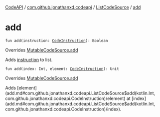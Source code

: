 [CodeAPI](../../index.md) / [com.github.jonathanxd.codeapi](../index.md) / [ListCodeSource](index.md) / [add](.)

# add

`fun add(instruction: `[`CodeInstruction`](../-code-instruction.md)`): Boolean`

Overrides [MutableCodeSource.add](../-mutable-code-source/add.md)

Adds [instruction](add.md#com.github.jonathanxd.codeapi.ListCodeSource$add(com.github.jonathanxd.codeapi.CodeInstruction)/instruction) to list.

`fun add(index: Int, element: `[`CodeInstruction`](../-code-instruction.md)`): Unit`

Overrides [MutableCodeSource.add](../-mutable-code-source/add.md)

Adds [element](add.md#com.github.jonathanxd.codeapi.ListCodeSource$add(kotlin.Int, com.github.jonathanxd.codeapi.CodeInstruction)/element) at [index](add.md#com.github.jonathanxd.codeapi.ListCodeSource$add(kotlin.Int, com.github.jonathanxd.codeapi.CodeInstruction)/index).

